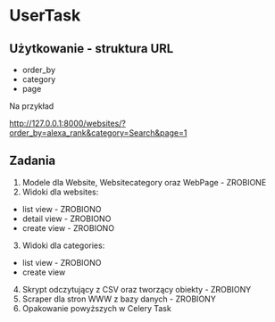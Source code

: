 # UserTask

## Użytkowanie - struktura URL

* order_by
* category
* page

Na przykład

http://127.0.0.1:8000/websites/?order_by=alexa_rank&category=Search&page=1

## Zadania
1. Modele dla Website, Websitecategory oraz WebPage - ZROBIONE
2. Widoki dla websites:
- list view - ZROBIONO
- detail view - ZROBIONO
- create view - ZROBIONO
3. Widoki dla categories:
- list view - ZROBIONO
- create view
4. Skrypt odczytujący z CSV oraz tworzący obiekty - ZROBIONY
5. Scraper dla stron WWW z bazy danych - ZROBIONY
6. Opakowanie powyższych w Celery Task
